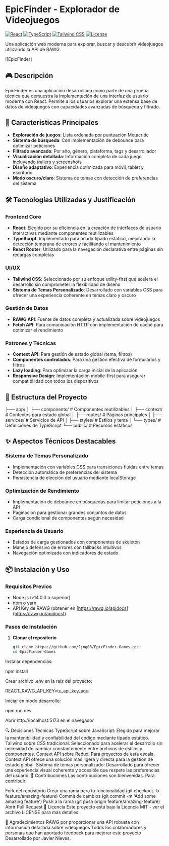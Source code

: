 # EpicFinder - Explorador de Videojuegos

[![React](https://img.shields.io/badge/React-18.x-61DAFB?logo=react&logoColor=white)](https://reactjs.org/)
[![TypeScript](https://img.shields.io/badge/TypeScript-5.x-3178C6?logo=typescript&logoColor=white)](https://www.typescriptlang.org/)
[![Tailwind CSS](https://img.shields.io/badge/Tailwind_CSS-3.x-38B2AC?logo=tailwind-css&logoColor=white)](https://tailwindcss.com/)
[![License](https://img.shields.io/badge/License-MIT-green.svg)](LICENSE)

Una aplicación web moderna para explorar, buscar y descubrir videojuegos utilizando la API de RAWG.

![EpicFinder]

## 🎮 Descripción

EpicFinder es una aplicación desarrollada como parte de una prueba técnica que demuestra la implementación de una interfaz de usuario moderna con React. Permite a los usuarios explorar una extensa base de datos de videojuegos con capacidades avanzadas de búsqueda y filtrado.

## 🚀 Características Principales

- **Exploración de juegos**: Lista ordenada por puntuación Metacritic
- **Sistema de búsqueda**: Con implementación de debounce para optimizar peticiones
- **Filtrado avanzado**: Por año, género, plataforma, tags y desarrollador
- **Visualización detallada**: Información completa de cada juego incluyendo trailers y screenshots
- **Diseño adaptativo**: Experiencia optimizada para móvil, tablet y escritorio
- **Modo oscuro/claro**: Sistema de temas con detección de preferencias del sistema

## 🛠️ Tecnologías Utilizadas y Justificación

### Frontend Core
- **React**: Elegido por su eficiencia en la creación de interfaces de usuario interactivas mediante componentes reutilizables
- **TypeScript**: Implementado para añadir tipado estático, mejorando la detección temprana de errores y facilitando el mantenimiento
- **React Router**: Utilizado para la navegación declarativa entre páginas sin recargas completas

### UI/UX
- **Tailwind CSS**: Seleccionado por su enfoque utility-first que acelera el desarrollo sin comprometer la flexibilidad de diseño
- **Sistema de Temas Personalizado**: Desarrollado con variables CSS para ofrecer una experiencia coherente en temas claro y oscuro

### Gestión de Datos
- **RAWG API**: Fuente de datos completa y actualizada sobre videojuegos
- **Fetch API**: Para comunicación HTTP con implementación de caché para optimizar el rendimiento

### Patrones y Técnicas
- **Context API**: Para gestión de estado global (tema, filtros)
- **Componentes controlados**: Para una gestión efectiva de formularios y filtros
- **Lazy loading**: Para optimizar la carga inicial de la aplicación
- **Responsive Design**: Implementación mobile-first para asegurar compatibilidad con todos los dispositivos

## 📁 Estructura del Proyecto

├── app/ 
│ ├── components/ # Componentes reutilizables 
│ ├── context/ # Contextos para estado global 
│ ├── routes/ # Páginas principales 
│ ├── services/ # Servicios de API 
│ ├── styles/ # Estilos y tema 
│ └── types/ # Definiciones de TypeScript 
└── public/ # Recursos estáticos


## ✨ Aspectos Técnicos Destacables

### Sistema de Temas Personalizado
- Implementación con variables CSS para transiciones fluidas entre temas
- Detección automática de preferencias del sistema
- Persistencia de elección del usuario mediante localStorage

### Optimización de Rendimiento
- Implementación de debounce en búsquedas para limitar peticiones a la API
- Paginación para gestionar grandes conjuntos de datos
- Carga condicional de componentes según necesidad

### Experiencia de Usuario
- Estados de carga gestionados con componentes de skeleton
- Manejo defensivo de errores con fallbacks intuitivos
- Navegación optimizada con indicadores de estado

## 📦 Instalación y Uso

### Requisitos Previos
- Node.js (v14.0.0 o superior)
- npm o yarn
- API Key de RAWG (obtener en [https://rawg.io/apidocs](https://rawg.io/apidocs))

### Pasos de Instalación

1. **Clonar el repositorio**
   ```bash
   git clone https://github.com/Jjng08/EpicFinder-Games.git
   cd EpicFinder-Games


Instalar dependencias:

npm install


Crear archivo .env en la raíz del proyecto:

REACT_RAWG_API_KEY=tu_api_key_aquí

Iniciar en modo desarrollo:

npm run dev

Abrir http://localhost:5173 en el navegador

🔍 Decisiones Técnicas
TypeScript sobre JavaScript: Elegido para mejorar la mantenibilidad y confiabilidad del código mediante tipado estático.
Tailwind sobre CSS tradicional: Seleccionado para acelerar el desarrollo sin necesidad de cambiar constantemente entre archivos de estilos y componentes.
Context API sobre Redux: Para proyectos de esta escala, Context API ofrece una solución más ligera y directa para la gestión de estado global.
Sistema de temas personalizado: Desarrollado para ofrecer una experiencia visual coherente y accesible que respete las preferencias del usuario.
🤝 Contribuciones
Las contribuciones son bienvenidas. Para contribuir:

Fork del repositorio
Crear una rama para tu funcionalidad (git checkout -b feature/amazing-feature)
Commit de cambios (git commit -m 'Add some amazing feature')
Push a la rama (git push origin feature/amazing-feature)
Abrir Pull Request
📄 Licencia
Este proyecto está bajo la Licencia MIT - ver el archivo LICENSE para más detalles.

🙏 Agradecimientos
RAWG por proporcionar una API robusta con información detallada sobre videojuegos
Todos los colaboradores y personas que han aportado feedback para mejorar este proyecto
Desarrollado por Javier Nieves.